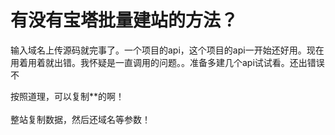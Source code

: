 # 有没有宝塔批量建站的方法？


输入域名上传源码就完事了。一个项目的api，这个项目的api一开始还好用。现在用着用着就出错。我怀疑是一直调用的问题。。准备多建几个api试试看。还出错误不

按照道理，可以复制**的啊！<br />
<br />
整站复制数据，然后还域名等参数！<br />
<br />
<img src="static/image/smiley/default/time.gif" smilieid="15" border="0" alt="" /><img src="static/image/smiley/default/time.gif" smilieid="15" border="0" alt="" /><img src="static/image/smiley/default/time.gif" smilieid="15" border="0" alt="" />

